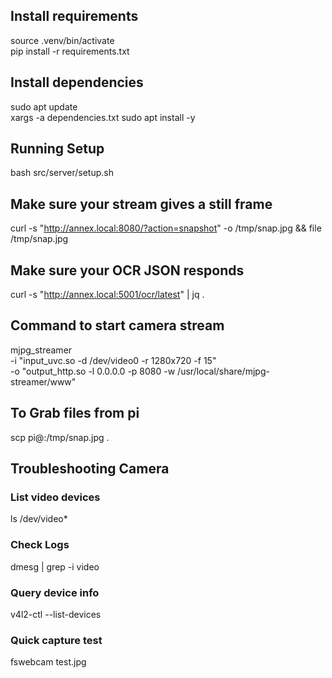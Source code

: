 ## Install requirements
source .venv/bin/activate  
pip install -r requirements.txt

## Install dependencies
sudo apt update  
xargs -a dependencies.txt sudo apt install -y

## Running Setup
bash src/server/setup.sh

## Make sure your stream gives a still frame
curl -s "http://annex.local:8080/?action=snapshot" -o /tmp/snap.jpg && file /tmp/snap.jpg  

## Make sure your OCR JSON responds
curl -s "http://annex.local:5001/ocr/latest" | jq .  


## Command to start camera stream
mjpg_streamer \
  -i "input_uvc.so -d /dev/video0 -r 1280x720 -f 15" \
  -o "output_http.so -l 0.0.0.0 -p 8080 -w /usr/local/share/mjpg-streamer/www"

## To Grab files from pi
scp pi@<pi-ip>:/tmp/snap.jpg .


## Troubleshooting Camera
### List video devices
ls /dev/video*
### Check Logs
dmesg | grep -i video
### Query device info
v4l2-ctl --list-devices
### Quick capture test
fswebcam test.jpg
